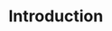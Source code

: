 <!--
     Copyright 2024, Colias Group, LLC

     SPDX-License-Identifier: CC-BY-SA-4.0
-->

# Introduction
